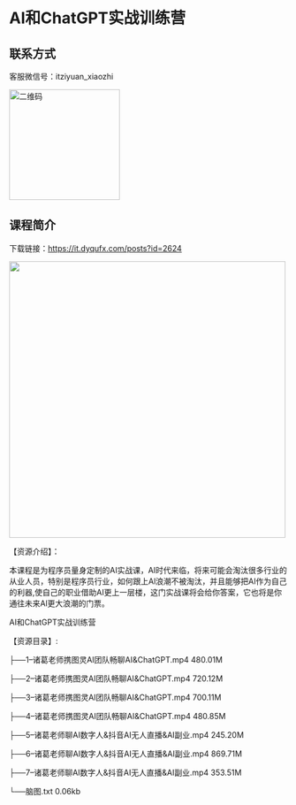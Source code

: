 # AI和ChatGPT实战训练营

## 联系方式

客服微信号：itziyuan_xiaozhi

<img src="https://ziyuanyun.oss-cn-guangzhou.aliyuncs.com/common/20240614073449/666b82192834a.jpg" width="200" height="200" alt="二维码">

## 课程简介

下载链接：https://it.dyqufx.com/posts?id=2624

<img src="https://ziyuanyun.oss-cn-guangzhou.aliyuncs.com/yun/20240515184146/6644916a1fb55.jpg" width="500" alt="">

  【资源介绍】：

 本课程是为程序员量身定制的AI实战课，AI时代来临，将来可能会淘汰很多行业的从业人员，特别是程序员行业，如何跟上Al浪潮不被淘汰，并且能够把AI作为自己的利器,使自己的职业借助AI更上一层楼，这门实战课将会给你答案，它也将是你通往未来Al更大浪潮的门票。

 AI和ChatGPT实战训练营



 【资源目录】:

 ├──1–诸葛老师携图灵AI团队畅聊AI&amp;ChatGPT.mp4 480.01M

 ├──2–诸葛老师携图灵AI团队畅聊AI&amp;ChatGPT.mp4 720.12M

 ├──3–诸葛老师携图灵AI团队畅聊AI&amp;ChatGPT.mp4 700.11M

 ├──4–诸葛老师携图灵AI团队畅聊AI&amp;ChatGPT.mp4 480.85M

 ├──5–诸葛老师聊AI数字人&amp;抖音AI无人直播&amp;AI副业.mp4 245.20M

 ├──6–诸葛老师聊AI数字人&amp;抖音AI无人直播&amp;AI副业.mp4 869.71M

 ├──7–诸葛老师聊AI数字人&amp;抖音AI无人直播&amp;AI副业.mp4 353.51M

 └──脑图.txt 0.06kb

  